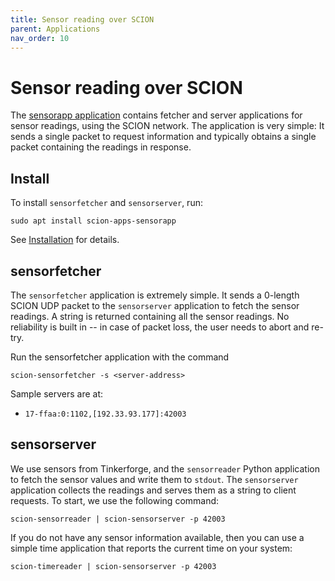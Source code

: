 ```yaml
---
title: Sensor reading over SCION
parent: Applications
nav_order: 10
---
```


# Sensor reading over SCION

The [sensorapp application](https://github.com/netsec-ethz/scion-apps/) contains fetcher and server
applications for sensor readings, using the SCION network. The application is very simple: It sends
a single packet to request information and typically obtains a single packet containing the readings
in response.

## Install

To install `sensorfetcher` and `sensorserver`, run:
```shell
sudo apt install scion-apps-sensorapp
```
See [Installation](../install/pkg.html#applications) for details.


## sensorfetcher

The `sensorfetcher` application is extremely simple. It sends a 0-length SCION UDP packet to the `sensorserver` application to fetch the sensor readings. A string is returned containing all the sensor readings. No reliability is built in -- in case of packet loss, the user needs to abort and re-try.

Run the sensorfetcher application with the command

```
scion-sensorfetcher -s <server-address>
```

Sample servers are at:

* `17-ffaa:0:1102,[192.33.93.177]:42003`

## sensorserver

We use sensors from Tinkerforge, and the `sensorreader` Python application to fetch the sensor values and write them to `stdout`. The `sensorserver` application collects the readings and serves them as a string to client requests. To start, we use the following command:

```
scion-sensorreader | scion-sensorserver -p 42003
```

If you do not have any sensor information available, then you can use a simple time application that reports the current time on your system:

```
scion-timereader | scion-sensorserver -p 42003
```
